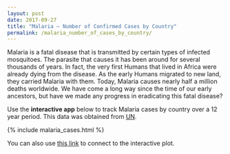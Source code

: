 ```yaml
---
layout: post
date: 2017-09-27
title: "Malaria – Number of Confirmed Cases by Country"
permalink: /malaria_number_of_cases_by_country/
---
```


Malaria is a fatal disease that is transmitted by certain types of infected mosquitoes. The parasite that causes it has been around for several thousands of years. In fact, the very first Humans that lived in Africa were already dying from the disease. As the early Humans migrated to new land, they carried Malaria with them. Today, Malaria causes nearly half a million deaths worldwide. We have come a long way since the time of our early ancestors, but have we made any progress in eradicating this fatal disease?


Use the **interactive app** below to track Malaria cases by country over a 12 year period. This data was obtained from [UN][un-link].

{% include malaria_cases.html %}

You can also use [this link][app-link] to connect to the interactive plot.


[un-link]: http://data.un.org/
[app-link]: https://bytesizeweb.shinyapps.io/malaria_cases_plots/

